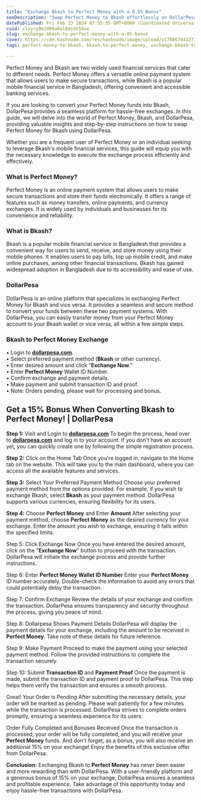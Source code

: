 ```yaml
---
title: "Exchange Bkash to Perfect Money with a 0.5% Bonus"
seoDescription: "Swap Perfect Money to Bkash effortlessly on DollarPesa; enjoy a secure, user-friendly platform and a 15% bonus on exchanges for seamless transactions"
datePublished: Fri Feb 23 2024 07:55:55 GMT+0000 (Coordinated Universal Time)
cuid: clsycy9m1000a0al0di9t58xe
slug: exchange-bkash-to-perfect-money-with-a-05-bonus
cover: https://cdn.hashnode.com/res/hashnode/image/upload/v1708674432713/d79e8df0-c7f3-4cd3-bc53-5d624c469097.jpeg
tags: perfect-money-to-bkash, bkash-to-perfect-money, exchange-bkash-to-perfect-money, perfect-money-and-bkash

---
```


Perfect Money and Bkash are two widely used financial services that cater to different needs. Perfect Money offers a versatile online payment system that allows users to make secure transactions, while Bkash is a popular mobile financial service in Bangladesh, offering convenient and accessible banking services.

If you are looking to convert your Perfect Money funds into Bkash, DollarPesa provides a seamless platform for hassle-free exchanges. In this guide, we will delve into the world of Perfect Money, Bkash, and DollarPesa, providing valuable insights and step-by-step instructions on how to swap Perfect Money for Bkash using DollarPesa.

Whether you are a frequent user of Perfect Money or an individual seeking to leverage Bkash's mobile financial services, this guide will equip you with the necessary knowledge to execute the exchange process efficiently and effectively.

### **What is Perfect Money?**

Perfect Money is an online payment system that allows users to make secure transactions and store their funds electronically. It offers a range of features such as money transfers, online payments, and currency exchanges. It is widely used by individuals and businesses for its convenience and reliability.

### What is Bkash?

Bkash is a popular mobile financial service in Bangladesh that provides a convenient way for users to send, receive, and store money using their mobile phones. It enables users to pay bills, top up mobile credit, and make online purchases, among other financial transactions. Bkash has gained widespread adoption in Bangladesh due to its accessibility and ease of use.

### DollarPesa

DollarPesa is an online platform that specializes in exchanging Perfect Money for Bkash and vice versa. It provides a seamless and secure method to convert your funds between these two payment systems. With DollarPesa, you can easily transfer money from your Perfect Money account to your Bkash wallet or vice versa, all within a few simple steps.

### **Bkash to Perfect Money Exchange**

• Login to [**dollarpesa.com**](http://dollarpesa.com).  
• Select preferred payment method (**Bkash** or other currency).  
• Enter desired amount and click "**Exchange Now**."  
• Enter **Perfect Money** Wallet ID Number.  
• Confirm exchange and payment details.  
• Make payment and submit transaction ID and proof.  
• Note: Orders pending, please wait for processing and bonus.

## Get a 15% Bonus When Converting Bkash to **Perfect Money**! | DollarPesa

**Step 1:** Visit and Login to [**dollarpesa.com**](http://dollarpesa.com) To begin the process, head over to [**dollarpesa.com**](http://dollarpesa.com) and log in to your account. If you don't have an account yet, you can quickly create one by following the simple registration process.

**Step 2:** Click on the Home Tab Once you're logged in, navigate to the Home tab on the website. This will take you to the main dashboard, where you can access all the available features and services.

**Step 3:** Select Your Preferred Payment Method Choose your preferred payment method from the options provided. For example, if you wish to exchange Bkash, select **Bkash** as your payment method. DollarPesa supports various currencies, ensuring flexibility for its users.

**Step 4:** Choose **Perfect Money** and Enter **Amount** After selecting your payment method, choose **Perfect Money** as the desired currency for your exchange. Enter the amount you wish to exchange, ensuring it falls within the specified limits.

Step 5: Click Exchange Now Once you have entered the desired amount, click on the "**Exchange Now**" button to proceed with the transaction. DollarPesa will initiate the exchange process and provide further instructions.

Step 6: Enter **Perfect Money Wallet ID Number** Enter your **Perfect Money** ID number accurately. Double-check the information to avoid any errors that could potentially delay the transaction.

Step 7: Confirm Exchange Review the details of your exchange and confirm the transaction. DollarPesa ensures transparency and security throughout the process, giving you peace of mind.

Step 8: Dollarpesa Shows Payment Details DollarPesa will display the payment details for your exchange, including the amount to be received in **Perfect Money**. Take note of these details for future reference.

Step 9: Make Payment Proceed to make the payment using your selected payment method. Follow the provided instructions to complete the transaction securely.

Step 10: Submit **Transaction ID** and **Payment Proof** Once the payment is made, submit the transaction ID and payment proof to DollarPesa. This step helps them verify the transaction and ensures a smooth process.

Great! Your Order is Pending After submitting the necessary details, your order will be marked as pending. Please wait patiently for a few minutes while the transaction is processed. DollarPesa strives to complete orders promptly, ensuring a seamless experience for its users.

Order Fully Completed and Bonuses Received Once the transaction is processed, your order will be fully completed, and you will receive your **Perfect Money** funds. And don't forget, as a bonus, you will also receive an additional 15% on your exchange! Enjoy the benefits of this exclusive offer from DollarPesa.

**Conclusion:** Exchanging Bkash to **Perfect Money** has never been easier and more rewarding than with DollarPesa. With a user-friendly platform and a generous bonus of 15% on your exchange, DollarPesa ensures a seamless and profitable experience. Take advantage of this opportunity today and enjoy hassle-free transactions with DollarPesa.